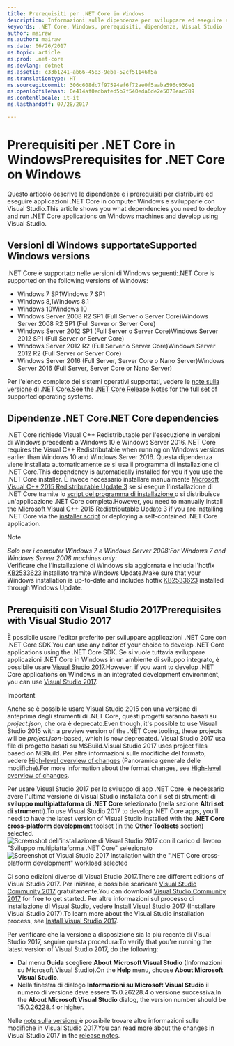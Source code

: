 ```yaml
---
title: Prerequisiti per .NET Core in Windows
description: Informazioni sulle dipendenze per sviluppare ed eseguire applicazioni .NET Core in computer Windows.
keywords: .NET Core, Windows, prerequisiti, dipendenze, Visual Studio
author: mairaw
ms.author: mairaw
ms.date: 06/26/2017
ms.topic: article
ms.prod: .net-core
ms.devlang: dotnet
ms.assetid: c33b1241-ab66-4583-9eba-52cf51146f5a
ms.translationtype: HT
ms.sourcegitcommit: 306c608dc7f97594ef6f72ae0f5aaba596c936e1
ms.openlocfilehash: 0e414af0edbafed5b7f540eda6de2e5078eac789
ms.contentlocale: it-it
ms.lasthandoff: 07/28/2017

---
```


# <a name="prerequisites-for-net-core-on-windows"></a><span data-ttu-id="beca0-104">Prerequisiti per .NET Core in Windows</span><span class="sxs-lookup"><span data-stu-id="beca0-104">Prerequisites for .NET Core on Windows</span></span>

<span data-ttu-id="beca0-105">Questo articolo descrive le dipendenze e i prerequisiti per distribuire ed eseguire applicazioni .NET Core in computer Windows e svilupparle con Visual Studio.</span><span class="sxs-lookup"><span data-stu-id="beca0-105">This article shows you what dependencies you need to deploy and run .NET Core applications on Windows machines and develop using Visual Studio.</span></span>

## <a name="supported-windows-versions"></a><span data-ttu-id="beca0-106">Versioni di Windows supportate</span><span class="sxs-lookup"><span data-stu-id="beca0-106">Supported Windows versions</span></span>

<span data-ttu-id="beca0-107">.NET Core è supportato nelle versioni di Windows seguenti:</span><span class="sxs-lookup"><span data-stu-id="beca0-107">.NET Core is supported on the following versions of Windows:</span></span>

* <span data-ttu-id="beca0-108">Windows 7 SP1</span><span class="sxs-lookup"><span data-stu-id="beca0-108">Windows 7 SP1</span></span>
* <span data-ttu-id="beca0-109">Windows 8,1</span><span class="sxs-lookup"><span data-stu-id="beca0-109">Windows 8.1</span></span>
* <span data-ttu-id="beca0-110">Windows 10</span><span class="sxs-lookup"><span data-stu-id="beca0-110">Windows 10</span></span>
* <span data-ttu-id="beca0-111">Windows Server 2008 R2 SP1 (Full Server o Server Core)</span><span class="sxs-lookup"><span data-stu-id="beca0-111">Windows Server 2008 R2 SP1 (Full Server or Server Core)</span></span>
* <span data-ttu-id="beca0-112">Windows Server 2012 SP1 (Full Server o Server Core)</span><span class="sxs-lookup"><span data-stu-id="beca0-112">Windows Server 2012 SP1 (Full Server or Server Core)</span></span>
* <span data-ttu-id="beca0-113">Windows Server 2012 R2 (Full Server o Server Core)</span><span class="sxs-lookup"><span data-stu-id="beca0-113">Windows Server 2012 R2 (Full Server or Server Core)</span></span>
* <span data-ttu-id="beca0-114">Windows Server 2016 (Full Server, Server Core o Nano Server)</span><span class="sxs-lookup"><span data-stu-id="beca0-114">Windows Server 2016 (Full Server, Server Core or Nano Server)</span></span>

<span data-ttu-id="beca0-115">Per l'elenco completo dei sistemi operativi supportati, vedere le [note sulla versione di .NET Core](https://github.com/dotnet/core/blob/master/release-notes/1.1/1.1.md).</span><span class="sxs-lookup"><span data-stu-id="beca0-115">See the [.NET Core Release Notes](https://github.com/dotnet/core/blob/master/release-notes/1.1/1.1.md) for the full set of supported operating systems.</span></span>

## <a name="net-core-dependencies"></a><span data-ttu-id="beca0-116">Dipendenze .NET Core</span><span class="sxs-lookup"><span data-stu-id="beca0-116">.NET Core dependencies</span></span>

<span data-ttu-id="beca0-117">.NET Core richiede Visual C++ Redistributable per l'esecuzione in versioni di Windows precedenti a Windows 10 e Windows Server 2016.</span><span class="sxs-lookup"><span data-stu-id="beca0-117">.NET Core requires the Visual C++ Redistributable when running on Windows versions earlier than Windows 10 and Windows Server 2016.</span></span> <span data-ttu-id="beca0-118">Questa dipendenza viene installata automaticamente se si usa il programma di installazione di .NET Core.</span><span class="sxs-lookup"><span data-stu-id="beca0-118">This dependency is automatically installed for you if you use the .NET Core installer.</span></span> <span data-ttu-id="beca0-119">È invece necessario installare manualmente [Microsoft Visual C++ 2015 Redistributable Update 3](https://www.microsoft.com/en-us/download/details.aspx?id=52685) se si esegue l'installazione di .NET Core tramite lo [script del programma di installazione ](./tools/dotnet-install-script.md) o si distribuisce un'applicazione .NET Core completa.</span><span class="sxs-lookup"><span data-stu-id="beca0-119">However, you need to manually install the [Microsoft Visual C++ 2015 Redistributable Update 3](https://www.microsoft.com/en-us/download/details.aspx?id=52685) if you are installing .NET Core via the [installer script](./tools/dotnet-install-script.md) or deploying a self-contained .NET Core application.</span></span>

> [!NOTE]
> <span data-ttu-id="beca0-120"><em>Solo per i computer Windows 7 e Windows Server 2008:</em></span><span class="sxs-lookup"><span data-stu-id="beca0-120"><em>For Windows 7 and Windows Server 2008 machines only:</em></span></span><br>
> <span data-ttu-id="beca0-121">Verificare che l'installazione di Windows sia aggiornata e includa l'hotfix [KB2533623](https://support.microsoft.com/help/2533623) installato tramite Windows Update.</span><span class="sxs-lookup"><span data-stu-id="beca0-121">Make sure that your Windows installation is up-to-date and includes hotfix [KB2533623](https://support.microsoft.com/help/2533623) installed through Windows Update.</span></span>

## <a name="prerequisites-with-visual-studio-2017"></a><span data-ttu-id="beca0-122">Prerequisiti con Visual Studio 2017</span><span class="sxs-lookup"><span data-stu-id="beca0-122">Prerequisites with Visual Studio 2017</span></span>

<span data-ttu-id="beca0-123">È possibile usare l'editor preferito per sviluppare applicazioni .NET Core con .NET Core SDK.</span><span class="sxs-lookup"><span data-stu-id="beca0-123">You can use any editor of your choice to develop .NET Core applications using the .NET Core SDK.</span></span> <span data-ttu-id="beca0-124">Se si vuole tuttavia sviluppare applicazioni .NET Core in Windows in un ambiente di sviluppo integrato, è possibile usare [Visual Studio 2017](#visual-studio-2017).</span><span class="sxs-lookup"><span data-stu-id="beca0-124">However, if you want to develop .NET Core applications on Windows in an integrated development environment, you can use [Visual Studio 2017](#visual-studio-2017).</span></span>

> [!IMPORTANT]
> <span data-ttu-id="beca0-125">Anche se è possibile usare Visual Studio 2015 con una versione di anteprima degli strumenti di .NET Core, questi progetti saranno basati su *project.json*, che ora è deprecato.</span><span class="sxs-lookup"><span data-stu-id="beca0-125">Even though, it's possible to use Visual Studio 2015 with a preview version of the .NET Core tooling, these projects will be *project.json*-based, which is now deprecated.</span></span> <span data-ttu-id="beca0-126">Visual Studio 2017 usa file di progetto basati su MSBuild.</span><span class="sxs-lookup"><span data-stu-id="beca0-126">Visual Studio 2017 uses project files based on MSBuild.</span></span> <span data-ttu-id="beca0-127">Per altre informazioni sulle modifiche del formato, vedere [High-level overview of changes](./tools/cli-msbuild-architecture.md) (Panoramica generale delle modifiche).</span><span class="sxs-lookup"><span data-stu-id="beca0-127">For more information about the format changes, see [High-level overview of changes](./tools/cli-msbuild-architecture.md).</span></span>

<span data-ttu-id="beca0-128">Per usare Visual Studio 2017 per lo sviluppo di app .NET Core, è necessario avere l'ultima versione di Visual Studio installata con il set di strumenti di **sviluppo multipiattaforma di .NET Core** selezionato (nella sezione **Altri set di strumenti**).</span><span class="sxs-lookup"><span data-stu-id="beca0-128">To use Visual Studio 2017 to develop .NET Core apps, you'll need to have the latest version of Visual Studio installed with the **.NET Core cross-platform development** toolset (in the **Other Toolsets** section) selected.</span></span>
<span data-ttu-id="beca0-129">![Screenshot dell'installazione di Visual Studio 2017 con il carico di lavoro "Sviluppo multipiattaforma .NET Core" selezionato](./media/windows-prerequisites/vs_workloads.jpg)</span><span class="sxs-lookup"><span data-stu-id="beca0-129">![Screenshot of Visual Studio 2017 installation with the ".NET Core cross-platform development" workload selected](./media/windows-prerequisites/vs_workloads.jpg)</span></span>

<span data-ttu-id="beca0-130">Ci sono edizioni diverse di Visual Studio 2017.</span><span class="sxs-lookup"><span data-stu-id="beca0-130">There are different editions of Visual Studio 2017.</span></span> <span data-ttu-id="beca0-131">Per iniziare, è possibile scaricare [Visual Studio Community 2017](https://www.visualstudio.com/downloads/) gratuitamente.</span><span class="sxs-lookup"><span data-stu-id="beca0-131">You can download [Visual Studio Community 2017](https://www.visualstudio.com/downloads/) for free to get started.</span></span>  <span data-ttu-id="beca0-132">Per altre informazioni sul processo di installazione di Visual Studio, vedere [Install Visual Studio 2017](/visualstudio/install/install-visual-studio) (Installare Visual Studio 2017).</span><span class="sxs-lookup"><span data-stu-id="beca0-132">To learn more about the Visual Studio installation process, see [Install Visual Studio 2017](/visualstudio/install/install-visual-studio).</span></span>

<span data-ttu-id="beca0-133">Per verificare che la versione a disposizione sia la più recente di Visual Studio 2017, seguire questa procedura:</span><span class="sxs-lookup"><span data-stu-id="beca0-133">To verify that you're running the latest version of Visual Studio 2017, do the following:</span></span>

 * <span data-ttu-id="beca0-134">Dal menu **Guida** scegliere **About Microsoft Visual Studio** (Informazioni su Microsoft Visual Studio).</span><span class="sxs-lookup"><span data-stu-id="beca0-134">On the **Help** menu, choose **About Microsoft Visual Studio**.</span></span>
 * <span data-ttu-id="beca0-135">Nella finestra di dialogo **Informazioni su Microsoft Visual Studio** il numero di versione deve essere 15.0.26228.4 o versione successiva.</span><span class="sxs-lookup"><span data-stu-id="beca0-135">In the **About Microsoft Visual Studio** dialog, the version number should be 15.0.26228.4 or higher.</span></span>

<span data-ttu-id="beca0-136">Nelle [note sulla versione ](https://www.visualstudio.com/news/releasenotes/vs2017-relnotes) è possibile trovare altre informazioni sulle modifiche in Visual Studio 2017.</span><span class="sxs-lookup"><span data-stu-id="beca0-136">You can read more about the changes in Visual Studio 2017 in the [release notes](https://www.visualstudio.com/news/releasenotes/vs2017-relnotes).</span></span>

